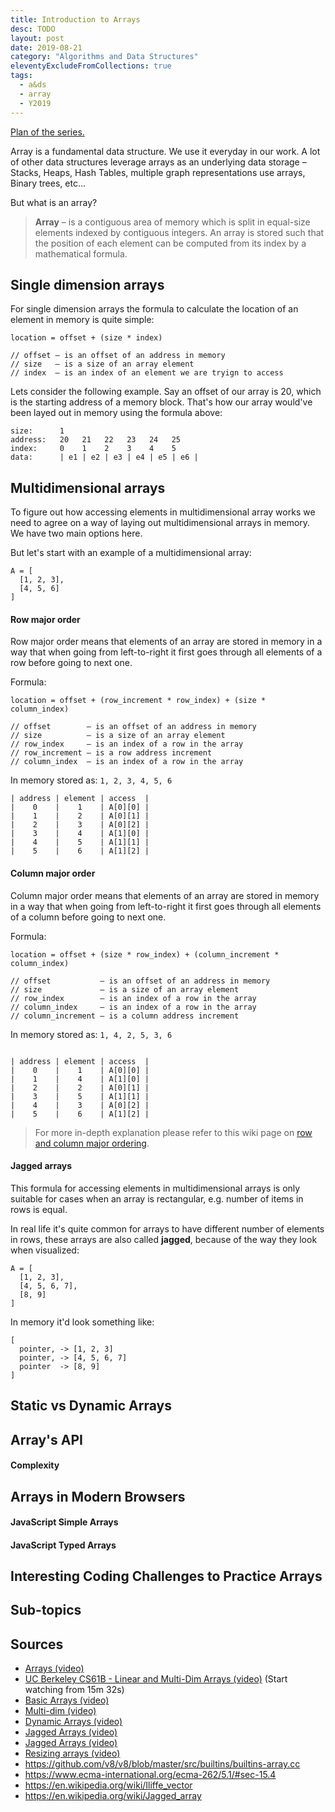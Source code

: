```yaml
---
title: Introduction to Arrays
desc: TODO
layout: post
date: 2019-08-21
category: "Algorithms and Data Structures"
eleventyExcludeFromCollections: true
tags:
  - a&ds
  - array
  - Y2019
---
```


[Plan of the series.](/blog/algorithms-and-data-structures/plan/)

Array is a fundamental data structure. We use it everyday in our work. A lot of other data structures leverage arrays as an underlying data storage – Stacks, Heaps, Hash Tables, multiple graph representations use arrays, Binary trees, etc...

But what is an array?

> **Array** – is a contiguous area of memory which is split in equal-size elements indexed by contiguous integers. An array is stored such that the position of each element can be computed from its index by a mathematical formula.

## Single dimension arrays

For single dimension arrays the formula to calculate the location of an element in memory is quite simple:

```
location = offset + (size * index)

// offset – is an offset of an address in memory
// size   – is a size of an array element
// index  – is an index of an element we are tryign to access
```

Lets consider the following example. Say an offset of our array is 20, which is the starting address of a memory block. That's how our array would've been layed out in memory using the formula above:

```
size:      1
address:   20   21   22   23   24   25
index:     0    1    2    3    4    5
data:      | e1 | e2 | e3 | e4 | e5 | e6 |
```

## Multidimensional arrays

To figure out how accessing elements in multidimensional array works we need to agree on a way of laying out multidimensional arrays in memory. We have two main options here.

But let's start with an example of a multidimensional array:

```
A = [
  [1, 2, 3],
  [4, 5, 6]
]
```

#### Row major order

Row major order means that elements of an array are stored in memory in a way that when going from left-to-right it first goes through all elements of a row before going to next one.

Formula:

```
location = offset + (row_increment * row_index) + (size * column_index)

// offset        – is an offset of an address in memory
// size          – is a size of an array element
// row_index     – is an index of a row in the array
// row_increment – is a row address increment
// column_index  – is an index of a row in the array
```

In memory stored as: `1, 2, 3, 4, 5, 6`

```
| address | element | access  |
|    0    |    1    | A[0][0] |
|    1    |    2    | A[0][1] |
|    2    |    3    | A[0][2] |
|    3    |    4    | A[1][0] |
|    4    |    5    | A[1][1] |
|    5    |    6    | A[1][2] |

```

#### Column major order

Column major order means that elements of an array are stored in memory in a way that when going from left-to-right it first goes through all elements of a column before going to next one.

Formula:

```
location = offset + (size * row_index) + (column_increment * column_index)

// offset           – is an offset of an address in memory
// size             – is a size of an array element
// row_index        – is an index of a row in the array
// column_index     – is an index of a row in the array
// column_increment – is a column address increment
```

In memory stored as: `1, 4, 2, 5, 3, 6`

```

| address | element | access  |
|    0    |    1    | A[0][0] |
|    1    |    4    | A[1][0] |
|    2    |    2    | A[0][1] |
|    3    |    5    | A[1][1] |
|    4    |    3    | A[0][2] |
|    5    |    6    | A[1][2] |

```

> For more in-depth explanation please refer to this wiki page on [row and column major ordering](https://en.wikipedia.org/wiki/Row-_and_column-major_order).

#### Jagged arrays

This formula for accessing elements in multidimensional arrays is only suitable for cases when an array is rectangular, e.g. number of items in rows is equal.

In real life it's quite common for arrays to have different number of elements in rows, these arrays are also called **jagged**, because of the way they look when visualized:

```
A = [
  [1, 2, 3],
  [4, 5, 6, 7],
  [8, 9]
]
```

In memory it'd look something like:

```
[
  pointer, -> [1, 2, 3]
  pointer, -> [4, 5, 6, 7]
  pointer  -> [8, 9]
]
```

## Static vs Dynamic Arrays

## Array's API

#### Complexity

## Arrays in Modern Browsers

#### JavaScript Simple Arrays

#### JavaScript Typed Arrays

## Interesting Coding Challenges to Practice Arrays

## Sub-topics

## Sources

- [Arrays (video)](https://www.coursera.org/lecture/data-structures/arrays-OsBSF)
- [UC Berkeley CS61B - Linear and Multi-Dim Arrays (video)](https://archive.org/details/ucberkeley_webcast_Wp8oiO_CZZE) (Start watching from 15m 32s)
- [Basic Arrays (video)](https://archive.org/details/0102WhatYouShouldKnow/02_04-basicArrays.mp4)
- [Multi-dim (video)](https://archive.org/details/0102WhatYouShouldKnow/02_05-multidimensionalArrays.mp4)
- [Dynamic Arrays (video)](https://www.coursera.org/lecture/data-structures/dynamic-arrays-EwbnV)
- [Jagged Arrays (video)](https://www.youtube.com/watch?v=1jtrQqYpt7g)
- [Jagged Arrays (video)](https://archive.org/details/0102WhatYouShouldKnow/02_06-jaggedArrays.mp4)
- [Resizing arrays (video)](https://archive.org/details/0102WhatYouShouldKnow/03_01-resizableArrays.mp4)
- https://github.com/v8/v8/blob/master/src/builtins/builtins-array.cc
- https://www.ecma-international.org/ecma-262/5.1/#sec-15.4
- https://en.wikipedia.org/wiki/Iliffe_vector
- https://en.wikipedia.org/wiki/Jagged_array
